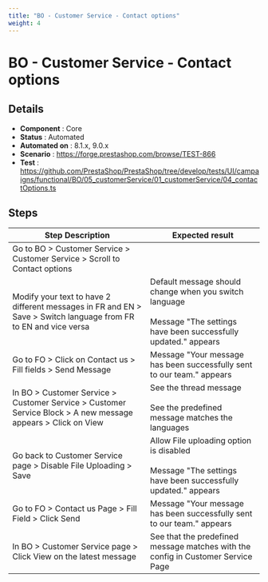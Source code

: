 ```yaml
---
title: "BO - Customer Service - Contact options"
weight: 4
---
```


# BO - Customer Service - Contact options
## Details
* **Component** : Core
* **Status** : Automated
* **Automated on** : 8.1.x, 9.0.x
* **Scenario** : https://forge.prestashop.com/browse/TEST-866
* **Test** : https://github.com/PrestaShop/PrestaShop/tree/develop/tests/UI/campaigns/functional/BO/05_customerService/01_customerService/04_contactOptions.ts

## Steps
| Step Description | Expected result |
| ----- | ----- |
| Go to BO > Customer Service > Customer Service > Scroll to Contact options |  |
| Modify your text to have 2 different messages in FR and EN > Save > Switch language from FR to EN and vice versa | Default message should change when you switch language<br><br>Message "The settings have been successfully updated." appears |
| Go to FO > Click on Contact us > Fill fields > Send Message | Message "Your message has been successfully sent to our team." appears |
| In BO > Customer Service > Customer Service > Customer Service Block > A new message appears > Click on View | See the thread message<br><br>See the predefined message matches the languages |
| Go back to Customer Service page > Disable File Uploading > Save | Allow File uploading option is disabled<br><br>Message "The settings have been successfully updated." appears |
| Go to FO > Contact us Page > Fill Field > Click Send | Message "Your message has been successfully sent to our team." appears |
| In BO > Customer Service page > Click View on the latest message | See that the predefined message matches with the config in Customer Service Page |